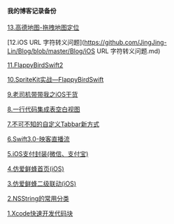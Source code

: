 #### 我的博客记录备份



[13.高德地图-拖拽地图定位](https://github.com/JingJing-Lin/Blog/blob/master/Blog/高德地图-拖拽地图定位.md)

[12.iOS URL 字符转义问题](https://github.com/JingJing-Lin/Blog/blob/master/Blog/iOS URL 字符转义问题.md)

[11.FlappyBirdSwift2](https://github.com/JingJing-Lin/Blog/blob/master/Blog/FlappyBirdSwift2.md)

[10.SpriteKit实战—FlappyBirdSwift](https://github.com/JingJing-Lin/Blog/blob/master/Blog/SpriteKit实战—FlappyBirdSwift.md)

[9.老司机带带我之iOS干货](https://github.com/JingJing-Lin/Blog/blob/master/Blog/老司机带带我之iOS干货.md)

[8.一行代码集成表空白视图](https://github.com/JingJing-Lin/Blog/blob/master/Blog/一行代码集成表空白视图.md)

[7.不可不知的自定义Tabbar新方式](https://github.com/JingJing-Lin/Blog/blob/master/Blog/不可不知的自定义Tabbar新方式.md)

[6.Swift3.0-映客直播流](https://github.com/JingJing-Lin/Blog/blob/master/Blog/Swift3.0-映客直播流.md)

[5.iOS支付封装(微信、支付宝)](https://github.com/JingJing-Lin/Blog/blob/master/Blog/iOS支付封装(微信、支付宝).md)

[4.仿爱鲜蜂首页(iOS)](https://github.com/JingJing-Lin/Blog/blob/master/Blog/仿爱鲜蜂首页(iOS).md)

[3.仿爱鲜蜂二级联动(iOS)](https://github.com/JingJing-Lin/Blog/blob/master/Blog/仿爱鲜蜂二级联动(iOS).md)   

[2.NSString的常用分类](https://github.com/JingJing-Lin/Blog/blob/master/Blog/NSString的常用分类.md)

[1.Xcode快速开发代码块](https://github.com/JingJing-Lin/Blog/blob/master/Blog/Xcode快速开发代码块.md)

